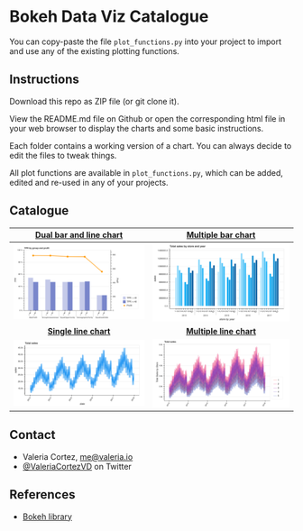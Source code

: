 # Bokeh Data Viz Catalogue

You can copy-paste the file `plot_functions.py` into your project to import and use any of the existing plotting functions.

## Instructions

Download this repo as ZIP file (or git clone it).

View the README.md file on Github or open the corresponding html file in your web browser to display the charts and 
some basic instructions.

Each folder contains a working version of a chart. You can always decide to edit the files to tweak things.

 All plot functions are available in `plot_functions.py`, which can be added, edited and re-used in any of your 
 projects.
 
## Catalogue
 
 |[Dual bar and line chart](https://github.com/valeria-io/bokeh-vis-functions/tree/master/dual_axis_bar_line_plot) | [Multiple bar chart](https://github.com/valeria-io/bokeh-dataviz-catalogue/tree/master/multiple_bar_plot)|
 | :---: | :---:|
 |![dual_axis_multiple_bar_line_chart_basic text](static/images/dual_axis_multiple_bar_line_chart_extended.png)| ![multiple_bar_chart text](static/images/multiple_bar_chart_basic.png)|
 |**[Single line chart](https://github.com/valeria-io/bokeh-dataviz-catalogue/tree/master/line_plot)**|**[Multiple line chart](https://github.com/valeria-io/bokeh-dataviz-catalogue/tree/master/multiple_line_plot)**|
 |![line_chart_text](static/images/single_line_chart_homepage.png)|![Multiple_line_chart_text](static/images/multi_lines_homepage.png)|   
 
## Contact

- Valeria Cortez, [me@valeria.io](https://twitter.com/ValeriaCortezVD)
- [@ValeriaCortezVD](https://twitter.com/ValeriaCortezVD) on Twitter

## References

- [Bokeh library](https://bokeh.pydata.org/en/latest/)
